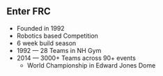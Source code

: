 ##  Enter FRC

- Founded in 1992
- Robotics based Competition
- 6 week build season
- 1992 — 28 Teams in NH Gym
- 2014 — 3000+ Teams across 90+ events
  - World Championship in Edward Jones Dome
